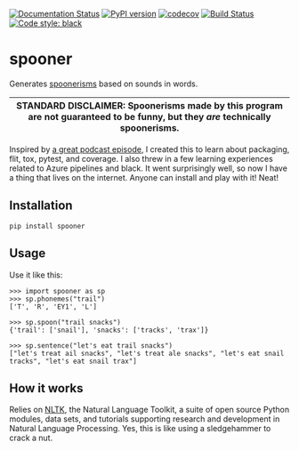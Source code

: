[![Documentation Status](https://readthedocs.org/projects/spooner/badge/?version=latest)](https://spooner.readthedocs.io/en/latest/?badge=latest)
[![PyPI version](https://badge.fury.io/py/spooner.svg)](https://pypi.org/project/spooner/)
[![codecov](https://codecov.io/gh/danmaps/spooner/branch/master/graph/badge.svg)](https://codecov.io/gh/danmaps/spooner)
[![Build Status](https://dev.azure.com/danmaps/spooner/_apis/build/status/danmaps.spooner?branchName=master)](https://dev.azure.com/danmaps/spooner/_build/latest?definitionId=1&branchName=master)
[![Code style: black](https://img.shields.io/badge/code%20style-black-000000.svg)](https://github.com/ambv/black) 

# spooner

Generates [spoonerisms](https://en.wikipedia.org/wiki/Spoonerism) based on sounds in words. 

| STANDARD DISCLAIMER: Spoonerisms made by this program are not guaranteed to be funny, but they *are* technically spoonerisms. |
| --- | 


Inspired by [a great podcast episode](https://testandcode.com/80), I created this to learn about packaging, flit, tox, pytest, and coverage. I also threw in a few learning experiences related to  Azure pipelines and black. It went surprisingly well, so now I have a thing that lives on the internet. Anyone can install and play with it! Neat!


## Installation

~~~
pip install spooner
~~~


## Usage

Use it like this:
~~~
>>> import spooner as sp
>>> sp.phonemes("trail")
['T', 'R', 'EY1', 'L']
~~~
~~~
>>> sp.spoon("trail snacks")
{'trail': ['snail'], 'snacks': ['tracks', 'trax']}
~~~
~~~
>>> sp.sentence("let's eat trail snacks")
["let's treat ail snacks", "let's treat ale snacks", "let's eat snail tracks", "let's eat snail trax"]
~~~

## How it works

Relies on [NLTK](https://github.com/nltk/nltk), the Natural Language Toolkit, a suite of open source Python modules, data sets, and tutorials supporting research and development in Natural Language Processing. Yes, this is like using a sledgehammer to crack a nut.

